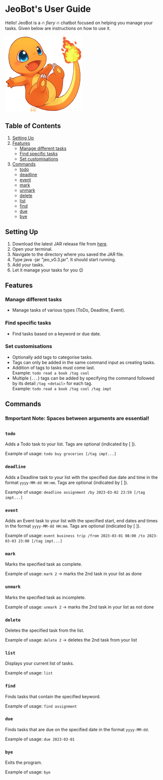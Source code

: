 # JeoBot's User Guide
Hello! JeoBot is a 🔥 _fiery_ 🔥 chatbot focused on helping you manage your tasks. Given below are instructions on how to use it.

<img src="https://raw.githubusercontent.com/Jun-How/ip/master/src/main/resources/images/DaJeo.png" width="250" height="250">

## Table of Contents
1. [Setting Up](#setting-up)
2. [Features](#features)
   - [Manage different tasks](#manage-different-tasks)
   - [Find specific tasks](#find-specific-tasks)
   - [Set customisations](#set-customisations)
3. [Commands](#commands)
   - [todo](#todo)
   - [deadline](#deadline)
   - [event](#event)
   - [mark](#mark)
   - [unmark](#unmark)
   - [delete](#delete)
   - [list](#list)
   - [find](#find)
   - [due](#due)
   - [bye](#bye)

## Setting Up
1. Download the latest JAR release file from [here](https://github.com/Jun-How/ip/releases/tag/A-Release).
2. Open your terminal.
3. Navigate to the directory where you saved the JAR file.
4. Type java -jar "jeo_v0.3.jar". It should start running.
5. Add your tasks.
6. Let it manage your tasks for you 😉

## Features
### Manage different tasks
- Manage tasks of various types (ToDo, Deadline, Event).

### Find specific tasks
- Find tasks based on a keyword or due date.

### Set customisations
- Optionally add tags to categorise tasks.
- Tags can only be added in the same command input as creating tasks.
- Addition of tags to tasks must come last. <br>Example: `todo read a book /tag cool`
- Multiple (`...`) tags can be added by specifying the command followed by its detail `/tag <detail>` for each tag. <br>Example: `todo read a book /tag cool /tag impt`


## Commands
### ❗Important Note: Spaces between arguments are essential!
### `todo`
Adds a Todo task to your list. Tags are optional (indicated by [ ]).

Example of usage:
`todo buy groceries [/tag impt...]`

### `deadline`
Adds a Deadline task to your list with the specified due date and time in the format `yyyy-MM-dd HH:mm`. Tags are optional (indicated by [ ]).

Example of usage:
`deadline assignment /by 2023-03-02 23:59 [/tag impt...]`

### `event`
Adds an Event task to your list with the specified start, end dates and times in the format `yyyy-MM-dd HH:mm`. Tags are optional (indicated by [ ]).

Example of usage:
`event business trip /from 2023-03-01 08:00 /to 2023-03-03 23:00 [/tag impt...]`

### `mark`
Marks the specified task as complete.

Example of usage:
`mark 2` -> marks the 2nd task in your list as done

### `unmark`
Marks the specified task as incomplete.

Example of usage:
`unmark 2` -> marks the 2nd task in your list as not done

### `delete`
Deletes the specified task from the list.

Example of usage:
`delete 2` -> deletes the 2nd task from your list


### `list`
Displays your current list of tasks.

Example of usage:
`list`

### `find`
Finds tasks that contain the specified keyword.

Example of usage:
`find assignment`

### `due`
Finds tasks that are due on the specified date in the format `yyyy-MM-dd`.

Example of usage:
`due 2023-03-01`

### `bye`
Exits the program.

Example of usage:
`bye`
